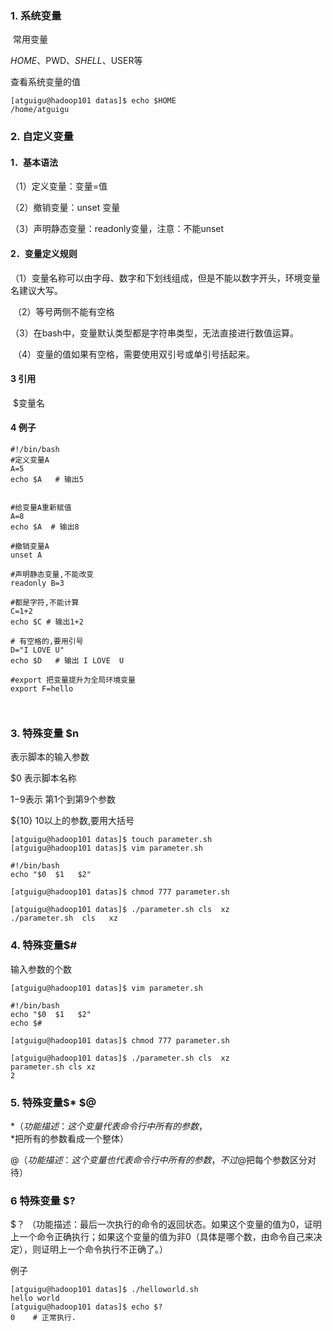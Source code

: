 ###  1. 系统变量

​	常用变量

$HOME、$PWD、$SHELL、$USER等

查看系统变量的值

```shell
[atguigu@hadoop101 datas]$ echo $HOME
/home/atguigu
```



### 2. 自定义变量

#### 1．基本语法

（1）定义变量：变量=值 

（2）撤销变量：unset 变量

（3）声明静态变量：readonly变量，注意：不能unset



#### 2．变量定义规则

​	（1）变量名称可以由字母、数字和下划线组成，但是不能以数字开头，环境变量名建议大写。

​	（2）等号两侧不能有空格

​	（3）在bash中，变量默认类型都是字符串类型，无法直接进行数值运算。

​	（4）变量的值如果有空格，需要使用双引号或单引号括起来。

#### 3 引用

​	$变量名

#### 4 例子

```shell
#!/bin/bash
#定义变量A
A=5
echo $A   # 输出5


#给变量A重新赋值
A=8
echo $A  # 输出8  

#撤销变量A
unset A

#声明静态变量,不能改变
readonly B=3

#都是字符,不能计算
C=1+2
echo $C # 输出1+2

# 有空格的,要用引号
D="I LOVE U"
echo $D   # 输出 I LOVE  U

#export 把变量提升为全局环境变量
export F=hello



```



### 3. 特殊变量 $n

表示脚本的输入参数

$0  表示脚本名称

$1-$9表示 第1个到第9个参数

${10}  10以上的参数,要用大括号 

```shell
[atguigu@hadoop101 datas]$ touch parameter.sh 
[atguigu@hadoop101 datas]$ vim parameter.sh

#!/bin/bash
echo "$0  $1   $2"

[atguigu@hadoop101 datas]$ chmod 777 parameter.sh

[atguigu@hadoop101 datas]$ ./parameter.sh cls  xz
./parameter.sh  cls   xz
```



### 4. 特殊变量$#

输入参数的个数

```shell
[atguigu@hadoop101 datas]$ vim parameter.sh

#!/bin/bash
echo "$0  $1   $2"
echo $#

[atguigu@hadoop101 datas]$ chmod 777 parameter.sh

[atguigu@hadoop101 datas]$ ./parameter.sh cls  xz
parameter.sh cls xz 
2
```

###  5. 特殊变量$*  $@

$*	（功能描述：这个变量代表命令行中所有的参数，$*把所有的参数看成一个整体）

$@	（功能描述：这个变量也代表命令行中所有的参数，不过$@把每个参数区分对待）

### 6 特殊变量 $?

$？	（功能描述：最后一次执行的命令的返回状态。如果这个变量的值为0，证明上一个命令正确执行；如果这个变量的值为非0（具体是哪个数，由命令自己来决定），则证明上一个命令执行不正确了。）

例子

```shell
[atguigu@hadoop101 datas]$ ./helloworld.sh 
hello world
[atguigu@hadoop101 datas]$ echo $?
0    # 正常执行.
```

